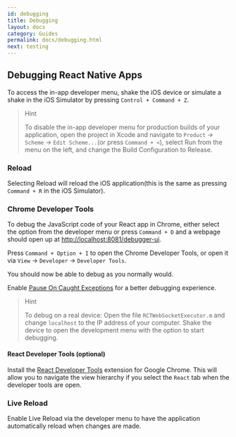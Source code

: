 ```yaml
---
id: debugging
title: Debugging
layout: docs
category: Guides
permalink: docs/debugging.html
next: testing
---
```


## Debugging React Native Apps
To access the in-app developer menu, shake the iOS device or simulate a shake in the iOS Simulator by pressing `Control + Command + Z`.

> Hint
>
> To disable the in-app developer menu for production builds of your application, open the project in Xcode and navigate to `Product` -> `Scheme` -> `Edit Scheme...`(or press `Command + <`), select Run from the menu on the left, and change the Build Configuration to Release.

### Reload
Selecting Reload will reload the iOS application(this is the same as pressing `Command + R` in the iOS Simulator).

### Chrome Developer Tools
To debug the JavaScript code of your React app in Chrome, either select the option from the developer menu or press `Command + D` and a webpage should open up at [http://localhost:8081/debugger-ui](http://localhost:8081/debugger-ui).

Press `Command + Option + I` to open the Chrome Developer Tools, or open it via `View` -> `Developer` -> `Developer Tools`.

You should now be able to debug as you normally would.

Enable [Pause On Caught Exceptions](http://stackoverflow.com/questions/2233339/javascript-is-there-a-way-to-get-chrome-to-break-on-all-errors/17324511#17324511) for a better debugging experience.

> Hint
>
> To debug on a real device: Open the file `RCTWebSocketExecutor.m` and change `localhost` to the IP address of your computer. Shake the device to open the development menu with the option to start debugging.

#### React Developer Tools (optional)
Install the [React Developer Tools](https://chrome.google.com/webstore/detail/react-developer-tools/fmkadmapgofadopljbjfkapdkoienihi?hl=en) extension for Google Chrome. This will allow you to navigate the view hierarchy if you select the `React` tab when the developer tools are open.

### Live Reload
Enable Live Reload via the developer menu to have the application automatically reload when changes are made.
